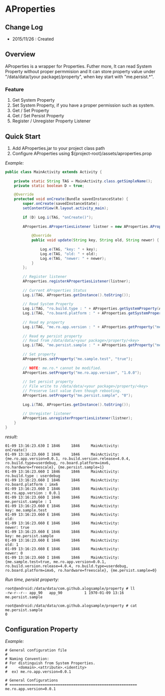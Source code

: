 AProperties
===========

Change Log
----------

* 2015/11/26 : Created


Overview
--------

AProperties is a wrapper for Properties. Futher more, It can read System Property without proper permmision and It can store property value under "/data/data/(your package)/property", when key start with "me.persist.*".

### Feature

1. Get System Property
2. Set System Property, if you have a proper permission such as system.
3. Get / Set Property
4. Get / Set Persist Property
5. Register / Unregister Property Listener

Quick Start
-----------

1. Add AProperties.jar to your project class path
2. Configure AProperties using ${project-root}/assets/aproperties.prop

*Example:*

```java
public class MainActivity extends Activity {
    
    private static String TAG = MainActivity.class.getSimpleName();
    private static boolean D = true;

    @Override
    protected void onCreate(Bundle savedInstanceState) {
        super.onCreate(savedInstanceState);
        setContentView(R.layout.activity_main);
        
        if (D) Log.i(TAG, "onCreate()");
        
        AProperties.APropertiesListener listner = new AProperties.APropertiesListener() {
            
            @Override
            public void update(String key, String old, String newer) {
                
                Log.e(TAG, "key: " + key);
                Log.e(TAG, "old: " + old);
                Log.e(TAG, "newer: " + newer);
            }
        };
        
        // Register listener
        AProperties.registerAPropertiesListener(listner);
        
        // Current AProperties Status
        Log.i(TAG, AProperties.getInstance().toString());
        
        // Read System Property
        Log.i(TAG, "ro.build.type : " + AProperties.getSystemProperty(AProperties.KEY.SYS_RO_BUILD_TYPE));
        Log.i(TAG, "ro.board.platform : " + AProperties.getSystemProperty("ro.board.platform"));
        
        // Read my property
        Log.i(TAG, "me.ro.app.version : " + AProperties.getProperty("me.ro.app.version"));
        
        // Read my persist property
        // Read from /data/data/<your package>/property/<key>
        Log.i(TAG, "me.persist.sample : " + AProperties.getProperty("me.persist.sample"));
        
        // Set property
        AProperties.setProperty("me.sample.test", "true");
        
        // NOTE: me.ro.* cannot be modified.
        AProperties.setProperty("me.ro.app.version", "1.0.0");
        
        // Set persist property
        // File write to /data/data/<your package>/property/<key>
        // Preserve last value Even though rebooting.
        AProperties.setProperty("me.persist.sample", "0");
        
        Log.i(TAG, AProperties.getInstance().toString());
        
        // Unregister listener
        AProperties.unregisterPropertiesListener(listner);
    }
}
```

*result:*

```vim
01-09 13:16:23.630 I 1846     1846     MainActivity:               onCreate() 
01-09 13:16:23.660 I 1846     1846     MainActivity:               {me.ro.app.version=0.0.1, ro.build.version.release=4.0.4, ro.build.type=userdebug, ro.board.platform=imx6, ro.hardware=freescale}, {me.persist.sample=1} 
01-09 13:16:23.660 I 1846     1846     MainActivity:               ro.build.type : userdebug 
01-09 13:16:23.660 I 1846     1846     MainActivity:               ro.board.platform : imx6 
01-09 13:16:23.660 I 1846     1846     MainActivity:               me.ro.app.version : 0.0.1 
01-09 13:16:23.660 I 1846     1846     MainActivity:               me.persist.sample : 1 
01-09 13:16:23.660 E 1846     1846     MainActivity:               key: me.sample.test 
01-09 13:16:23.660 E 1846     1846     MainActivity:               old:  
01-09 13:16:23.660 E 1846     1846     MainActivity:               newer: true 
01-09 13:16:23.660 E 1846     1846     MainActivity:               key: me.persist.sample 
01-09 13:16:23.660 E 1846     1846     MainActivity:               old: 1 
01-09 13:16:23.660 E 1846     1846     MainActivity:               newer: 0 
01-09 13:16:23.660 I 1846     1846     MainActivity:               {me.sample.test=true, me.ro.app.version=0.0.1, ro.build.version.release=4.0.4, ro.build.type=userdebug, ro.board.platform=imx6, ro.hardware=freescale}, {me.persist.sample=0} 
```

*Run time, persist property:*

```vim
root@android:/data/data/com.github.alogsample/property # ll
-rw-r--r-- app_90   app_90          1 1970-01-09 13:16 me.persist.sample

root@android:/data/data/com.github.alogsample/property # cat me.persist.sample
0
```


Configuration Property
-----------------------

*Example:*

```vim
# General configuration file
#
# Naming Convention:
# For distinguish from System Properties.
#     <domain>.<attribute>.<identity>
#  ex) me.ro.app.version=0.0.1

# General Configurations
# ==========================================================
me.ro.app.version=0.0.1
```